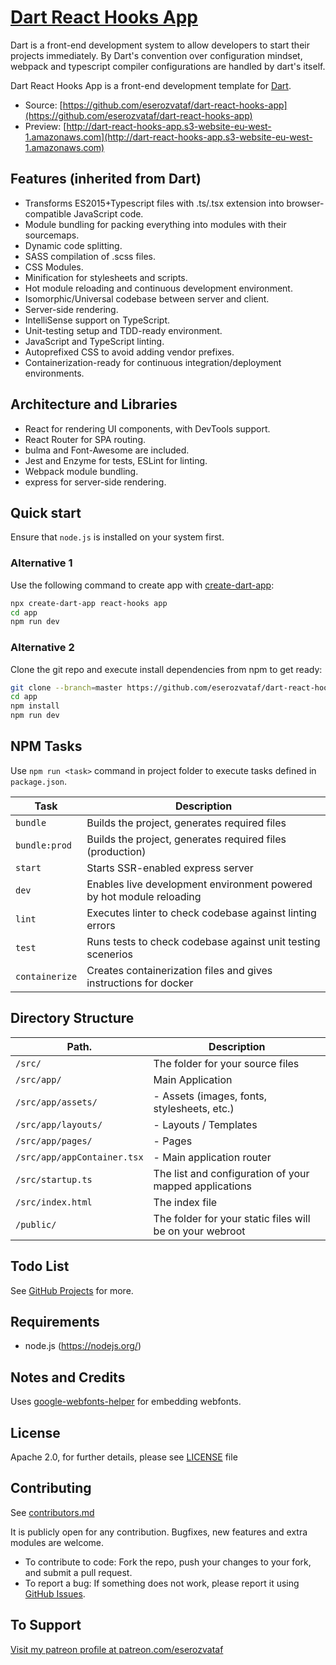 # [Dart React Hooks App](https://github.com/eserozvataf/dart-react-hooks-app)

Dart is a front-end development system to allow developers to start their projects immediately. By Dart's convention over configuration mindset, webpack and typescript compiler configurations are handled by dart's itself.

Dart React Hooks App is a front-end development template for [Dart](https://github.com/eserozvataf/dart).

* Source: [https://github.com/eserozvataf/dart-react-hooks-app](https://github.com/eserozvataf/dart-react-hooks-app)
* Preview: [http://dart-react-hooks-app.s3-website-eu-west-1.amazonaws.com](http://dart-react-hooks-app.s3-website-eu-west-1.amazonaws.com)


## Features (inherited from Dart)

* Transforms ES2015+Typescript files with .ts/.tsx extension into browser-compatible JavaScript code.
* Module bundling for packing everything into modules with their sourcemaps.
* Dynamic code splitting.
* SASS compilation of .scss files.
* CSS Modules.
* Minification for stylesheets and scripts.
* Hot module reloading and continuous development environment.
* Isomorphic/Universal codebase between server and client.
* Server-side rendering.
* IntelliSense support on TypeScript.
* Unit-testing setup and TDD-ready environment.
* JavaScript and TypeScript linting.
* Autoprefixed CSS to avoid adding vendor prefixes.
* Containerization-ready for continuous integration/deployment environments.


## Architecture and Libraries

* React for rendering UI components, with DevTools support.
* React Router for SPA routing.
* bulma and Font-Awesome are included.
* Jest and Enzyme for tests, ESLint for linting.
* Webpack module bundling.
* express for server-side rendering.


## Quick start

Ensure that `node.js` is installed on your system first.

### Alternative 1
Use the following command to create app with [create-dart-app](https://github.com/eserozvataf/create-dart-app):

```sh
npx create-dart-app react-hooks app
cd app
npm run dev
```

### Alternative 2
Clone the git repo and execute install dependencies from npm to get ready:

```sh
git clone --branch=master https://github.com/eserozvataf/dart-react-hooks-app.git app
cd app
npm install
npm run dev
```

## NPM Tasks

Use `npm run <task>` command in project folder to execute tasks defined in `package.json`.

| Task                     | Description                                                                            |
|--------------------------|----------------------------------------------------------------------------------------|
| `bundle`                 | Builds the project, generates required files                                           |
| `bundle:prod`            | Builds the project, generates required files (production)                              |
| `start`                  | Starts SSR-enabled express server                                                      |
| `dev`                    | Enables live development environment powered by hot module reloading                   |
| `lint`                   | Executes linter to check codebase against linting errors                               |
| `test`                   | Runs tests to check codebase against unit testing scenerios                            |
| `containerize`           | Creates containerization files and gives instructions for docker                       |


## Directory Structure

| Path.                                           | Description                                                     |
|-------------------------------------------------|-----------------------------------------------------------------|
| `/src/`                                         | The folder for your source files                                |
| `/src/app/`                                     | Main Application                                                |
| `/src/app/assets/`                              | - Assets (images, fonts, stylesheets, etc.)                     |
| `/src/app/layouts/`                             | - Layouts / Templates                                           |
| `/src/app/pages/`                               | - Pages                                                         |
| `/src/app/appContainer.tsx`                     | - Main application router                                       |
| `/src/startup.ts`                               | The list and configuration of your mapped applications          |
| `/src/index.html`                               | The index file                                                  |
| `/public/`                                      | The folder for your static files will be on your webroot        |


## Todo List

See [GitHub Projects](https://github.com/eserozvataf/dart-react-hooks-app/projects) for more.


## Requirements

* node.js (https://nodejs.org/)


## Notes and Credits

Uses [google-webfonts-helper](https://google-webfonts-helper.herokuapp.com/) for embedding webfonts.


## License

Apache 2.0, for further details, please see [LICENSE](LICENSE) file


## Contributing

See [contributors.md](contributors.md)

It is publicly open for any contribution. Bugfixes, new features and extra modules are welcome.

* To contribute to code: Fork the repo, push your changes to your fork, and submit a pull request.
* To report a bug: If something does not work, please report it using [GitHub Issues](https://github.com/eserozvataf/dart-react-hooks-app/issues).


## To Support

[Visit my patreon profile at patreon.com/eserozvataf](https://www.patreon.com/eserozvataf)
